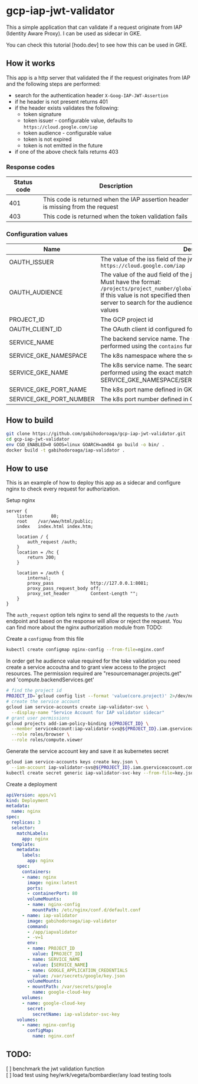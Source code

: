 # gcp-iap-jwt-validator

This a simple application that can validate if a request originate from IAP (Identity Aware Proxy). I can be used as sidecar in GKE.

You can check this tutorial [hodo.dev] to see how this can be used in GKE.

## How it works

This app is a http server that validated the if the request originates from IAP and the following steps are performed:

- search for the authentication header ```X-Goog-IAP-JWT-Assertion```
- if he header is not present returns 401
- if the header exists validates the following:
    - token signature 
    - token issuer - configurable value, defaults to ```https://cloud.google.com/iap```
    - token audience - configurable value
    - token is not expired 
    - token is not emitted in the future
- if one of the above check fails returns 403

### Response codes 

Status code | Description 
----------- | --------------- 
401 | This code is returned when the IAP assertion header is missing from the request 
403 | This code is returned when the token validation fails


### Configuration values

Name                     | Description 
------------------------ | ------------
OAUTH_ISSUER             | The value of the iss field of the jwt token. Default ```https://cloud.google.com/iap```
OAUTH_AUDIENCE           | The value of the aud field of the jwt token.<br>Must have the format: ```/projects/project_number/global/backendServices/backend_service_id```<br>If this value is not specified then the app will query the GCP metadata server to search for the audience value using the next configuration values
PROJECT_ID               | The GCP project id
OAUTH_CLIENT_ID          | The OAuth client id configured for the IAP backend
SERVICE_NAME             | The backend service name. The search for the backend will be performed using the ```contains``` function
SERVICE_GKE_NAMESPACE    | The k8s namespace where the service exists. Default: ```default```
SERVICE_GKE_NAME         | The k8s service name. The search for the backend service will be performed using the exact match of SERVICE_GKE_NAMESPACE/SERVICE_GKE_NAME.
SERVICE_GKE_PORT_NAME    | The k8s port name defined in GKE for the backend service
SERVICE_GKE_PORT_NUMBER  | The k8s port number defined in GKE for the backend service


## How to build

```bash
git clone https://github.com/gabihodoroaga/gcp-iap-jwt-validator.git
cd gcp-iap-jwt-validator
env CGO_ENABLED=0 GOOS=linux GOARCH=amd64 go build -o bin/ .
docker build -t gabihodoroaga/iap-validator . 
```

## How to use 

This is an example of how to deploy this app as a sidecar and configure nginx to check every request for authorization.

Setup nginx 

```nginx
server {
    listen       80;
    root    /var/www/html/public;
    index   index.html index.htm;

    location / {
        auth_request /auth;
    }
    location = /hc {
        return 200;
    }

    location = /auth { 
        internal;
        proxy_pass              http://127.0.0.1:8081;
        proxy_pass_request_body off;
        proxy_set_header        Content-Length "";
    }
}
```

The ```auth_request``` option tels nginx to send all the requests to the ```/auth``` endpoint and based on the response will allow or reject the request. You can find more about the nginx authorization module from TODO:

Create a ```configmap``` from this file

```bash
kubectl create configmap nginx-config --from-file=nginx.conf
```

In order get he audience value required for the toke validation you need create a service accoutna and to grant view access to the project resources. The permission required are "resourcemanager.projects.get" and 'compute.backendServices.get'

```bash 
# find the project id
PROJECT_ID=`gcloud config list --format 'value(core.project)' 2>/dev/null`
# create the service account
gcloud iam service-accounts create iap-validator-svc \
  --display-name "Service Account for IAP validator sidecar"
# grant user permissions
gcloud projects add-iam-policy-binding ${PROJECT_ID} \
  --member serviceAccount:iap-validator-svs@${PROJECT_ID}.iam.gserviceaccount.com \
  --role roles/browser \
  --role roles/compute.viewer
```

Generate the service account key and save it as kubernetes secret

```bash
gcloud iam service-accounts keys create key.json \
  --iam-account iap-validator-svs@${PROJECT_ID}.iam.gserviceaccount.com
kubectl create secret generic iap-validator-svc-key --from-file=key.json
```

Create a deployment

```yaml
apiVersion: apps/v1
kind: Deployment
metadata:
  name: nginx
spec:
  replicas: 3
  selector:
    matchLabels:
      app: nginx
  template:
    metadata:
      labels:
        app: nginx
    spec:
      containers:
      - name: nginx
        image: nginx:latest
        ports:
        - containerPort: 80
        volumeMounts:
        - name: nginx-config
          mountPath: /etc/nginx/conf.d/default.conf
      - name: iap-validator
        image: gabihodoroaga/iap-validator
        command:
        - /app/iapvalidator
        - -v=1
        env:
        - name: PROJECT_ID
          value: [PROJECT_ID]
        - name: SERVICE_NAME
          value: [SERVICE_NAME]
        - name: GOOGLE_APPLICATION_CREDENTIALS
          value: /var/secrets/google/key.json
        volumeMounts:
        - mountPath: /var/secrets/google
          name: google-cloud-key
      volumes:
      - name: google-cloud-key
        secret:
          secretName: iap-validator-svc-key
    volumes:
      - name: nginx-config
        configMap:
          name: nginx.conf
```

## TODO:

[ ] benchmark the jwt validation function  
[ ] load test using hey/wrk/vegeta/bombardier/any load testing tools

